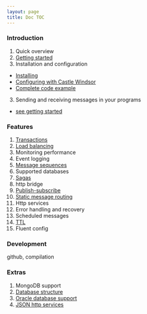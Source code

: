 ```yaml
---
layout: page
title: Doc TOC
---
```


### Introduction

1. Quick overview
2. [Getting started](gettingstarted.html)
2. Installation and configuration
 * [Installing](installing.html)
 * [Configuring with Castle Windsor](windsor_configuration.html)
 * [Complete code example](code_example.html)
3. Sending and receiving messages in your programs 
 * [see getting started](gettingstarted.html)

### Features

1. [Transactions](transactions.html)
2. [Load balancing](loadbalancing.html)
3. Monitoring performance
4. Event logging
5. [Message sequences](sequences.html)
6. Supported databases
7. [Sagas](sagas.html)
8. http bridge
9. [Publish-subscribe](pubsub.html)
10. [Static message routing](staticrouting.html)
11. Http services
12. Error handling and recovery
13. Scheduled messages
14. [TTL](ttl.html)
15. Fluent config
  
### Development
github, compilation


### Extras
1. MongoDB support
2. [Database structure](dbstruct.html)
3. [Oracle database support](oraclesupport.html)
4. [JSON http services](httpservices.html)



